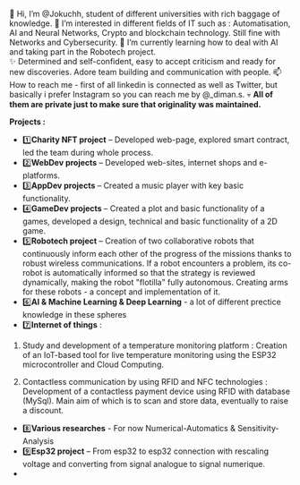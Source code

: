 👋 Hi, I’m @Jokuchh, student of different universities with rich baggage of knowledge.
👀 I’m interested in different fields of IT such as : Automatisation, AI and Neural Networks, Crypto and blockchain technology. Still fine with Networks and Cybersecurity. 
🌱 I’m currently learning how to deal with AI and taking part in the Robotech project.  
✨ Determined and self-confident, easy to accept criticism and ready for new discoveries. Adore team building and communication with people. 
📫 How to reach me - first of all linkedin is connected as well as Twitter, but basically i prefer Instagram so you can reach me by @_diman.s.
💀 **All of them are private just to make sure that originality was maintained.**


**Projects :** 
- 1️⃣**Charity NFT project** – Developed web-page, explored smart contract, led the team during whole process.
- 2️⃣**WebDev projects** – Developed web-sites, internet shops and e-platforms.
- 3️⃣**AppDev projects** – Created a music player with key basic functionality.
- 4️⃣**GameDev projects** – Created a plot and basic functionality of a games, developed a design, technical and basic functionality of a 2D game.
- 5️⃣**Robotech project** – Creation of two collaborative robots that continuously inform each other of the progress of the missions thanks to robust wireless communications. If a robot encounters a problem, its co-robot is automatically informed so that the strategy is reviewed dynamically, making the robot "flotilla" fully autonomous. Creating arms for these robots - a concept and implementation of it.
- 6️⃣**AI & Machine Learning & Deep Learning** - a lot of different prectice knowledge in these spheres
- 7️⃣**Internet of things** : 

 1. Study and development of a temperature monitoring platform : Creation of an IoT-based tool for live temperature monitoring using the ESP32 microcontroller and Cloud Computing.

 2. Contactless communication by using RFID and NFC technologies : Development of a contactless payment device using RFID with database (MySql). Main aim of which is to scan and store data, eventually to raise a discount. 
- 8️⃣**Various researches** - For now Numerical-Automatics & Sensitivity-Analysis
- 9️⃣**Esp32 project**  – From esp32 to esp32 connection with rescaling voltage and converting from signal analogue to signal numerique.
- 
<!---
Jokuchh/Jokuchh is a ✨ special ✨ repository because its `README.md` (this file) appears on your GitHub profile.
You can click the Preview link to take a look at your changes.
--->
